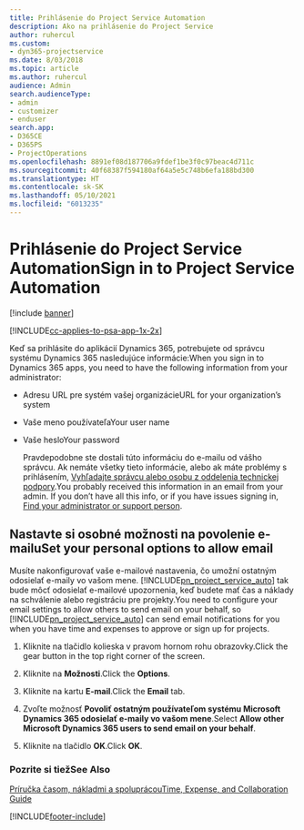 ```yaml
---
title: Prihlásenie do Project Service Automation
description: Ako na prihlásenie do Project Service
author: ruhercul
ms.custom:
- dyn365-projectservice
ms.date: 8/03/2018
ms.topic: article
ms.author: ruhercul
audience: Admin
search.audienceType:
- admin
- customizer
- enduser
search.app:
- D365CE
- D365PS
- ProjectOperations
ms.openlocfilehash: 8891ef08d187706a9fdef1be3f0c97beac4d711c
ms.sourcegitcommit: 40f68387f594180af64a5e5c748b6efa188bd300
ms.translationtype: HT
ms.contentlocale: sk-SK
ms.lasthandoff: 05/10/2021
ms.locfileid: "6013235"
---
```

# <a name="sign-in-to-project-service-automation"></a><span data-ttu-id="29e6d-103">Prihlásenie do Project Service Automation</span><span class="sxs-lookup"><span data-stu-id="29e6d-103">Sign in to Project Service Automation</span></span>

[!include [banner](../includes/psa-now-project-operations.md)]

[!INCLUDE[cc-applies-to-psa-app-1x-2x](../includes/cc-applies-to-psa-app-1x-2x.md)]

<span data-ttu-id="29e6d-104">Keď sa prihlásite do aplikácií Dynamics 365, potrebujete od správcu systému Dynamics 365 nasledujúce informácie:</span><span class="sxs-lookup"><span data-stu-id="29e6d-104">When you sign in to Dynamics 365 apps, you need to have the following information from your administrator:</span></span>  
  
- <span data-ttu-id="29e6d-105">Adresu URL pre systém vašej organizácie</span><span class="sxs-lookup"><span data-stu-id="29e6d-105">URL for your organization’s system</span></span>  
  
- <span data-ttu-id="29e6d-106">Vaše meno používateľa</span><span class="sxs-lookup"><span data-stu-id="29e6d-106">Your user name</span></span>  
  
- <span data-ttu-id="29e6d-107">Vaše heslo</span><span class="sxs-lookup"><span data-stu-id="29e6d-107">Your password</span></span>  
  
  <span data-ttu-id="29e6d-108">Pravdepodobne ste dostali túto informáciu do e-mailu od vášho správcu. Ak nemáte všetky tieto informácie, alebo ak máte problémy s prihlásením, [Vyhľadajte správcu alebo osobu z oddelenia technickej podpory](/dynamics365/customerengagement/on-premises/basics/find-administrator-support).</span><span class="sxs-lookup"><span data-stu-id="29e6d-108">You probably received this information in an email from your admin. If you don’t have all this info, or if you have issues signing in, [Find your administrator or support person](/dynamics365/customerengagement/on-premises/basics/find-administrator-support).</span></span>  
  
## <a name="set-your-personal-options-to-allow-email"></a><span data-ttu-id="29e6d-109">Nastavte si osobné možnosti na povolenie e-mailu</span><span class="sxs-lookup"><span data-stu-id="29e6d-109">Set your personal options to allow email</span></span>  
 <span data-ttu-id="29e6d-110">Musíte nakonfigurovať vaše e-mailové nastavenia, čo umožní ostatným odosielať e-maily vo vašom mene. [!INCLUDE[pn_project_service_auto](../includes/pn-project-service-auto.md)] tak bude môcť odosielať e-mailové upozornenia, keď budete mať čas a náklady na schválenie alebo registráciu pre projekty.</span><span class="sxs-lookup"><span data-stu-id="29e6d-110">You need to configure your email settings to allow others to send email on your behalf, so [!INCLUDE[pn_project_service_auto](../includes/pn-project-service-auto.md)] can send email notifications for you when you have time and expenses to approve or sign up for projects.</span></span>  
  
1.  <span data-ttu-id="29e6d-111">Kliknite na tlačidlo kolieska v pravom hornom rohu obrazovky.</span><span class="sxs-lookup"><span data-stu-id="29e6d-111">Click the gear button in the top right corner of the screen.</span></span>  
  
2.  <span data-ttu-id="29e6d-112">Kliknite na **Možnosti**.</span><span class="sxs-lookup"><span data-stu-id="29e6d-112">Click the **Options**.</span></span>  
  
3.  <span data-ttu-id="29e6d-113">Kliknite na kartu **E-mail**.</span><span class="sxs-lookup"><span data-stu-id="29e6d-113">Click the **Email** tab.</span></span>  
  
4.  <span data-ttu-id="29e6d-114">Zvoľte možnosť **Povoliť ostatným používateľom systému Microsoft Dynamics 365 odosielať e-maily vo vašom mene**.</span><span class="sxs-lookup"><span data-stu-id="29e6d-114">Select **Allow other Microsoft Dynamics 365 users to send email on your behalf**.</span></span>  
  
5.  <span data-ttu-id="29e6d-115">Kliknite na tlačidlo **OK**.</span><span class="sxs-lookup"><span data-stu-id="29e6d-115">Click **OK**.</span></span>  
  
### <a name="see-also"></a><span data-ttu-id="29e6d-116">Pozrite si tiež</span><span class="sxs-lookup"><span data-stu-id="29e6d-116">See Also</span></span>  
 [<span data-ttu-id="29e6d-117">Príručka časom, nákladmi a spoluprácou</span><span class="sxs-lookup"><span data-stu-id="29e6d-117">Time, Expense, and Collaboration Guide</span></span>](../psa/time-expense-collaboration-guide.md)


[!INCLUDE[footer-include](../includes/footer-banner.md)]